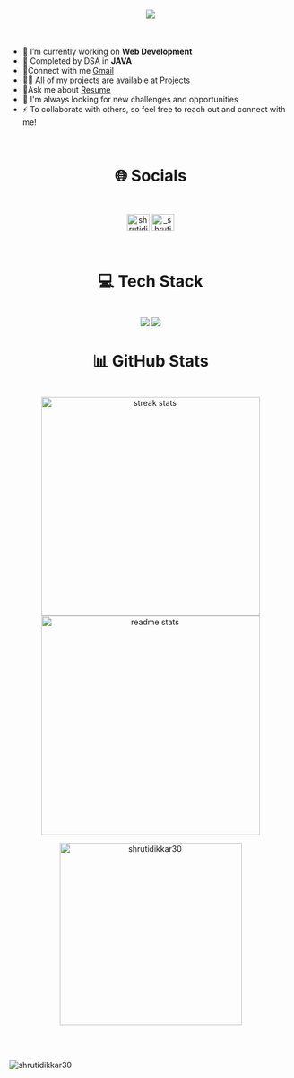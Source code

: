 <h1 align="center">
    <img src="https://readme-typing-svg.herokuapp.com/?font=Righteous&size=35&center=true&vCenter=true&width=500&height=70&duration=4000&lines=Hi+There!+👋;+I'm+Shruti+Dikkar!;" />
</h1>

<br/>

 
- 🔭 I’m currently working on **Web Development**
- 👯 Completed by DSA in **JAVA**
- 💬Connect with me [Gmail](mailto:shrutidikkar30@gmail.com)
- 👨‍💻 All of my projects are available at [Projects](https://github.com/Shrutidikkar30)
- 📄Ask me about [Resume](https://drive.google.com/file/d/1Zhf4Re2qFIqUJ4tiGOLC8Ocry8uCrFYl/view?usp=drive_link)
- 💬 I'm always looking for new challenges and opportunities
- ⚡ To collaborate with others, so feel free to reach out and connect with me!
<br/>

<h1 align="Center">🌐 Socials</h1>
<br/>
<p align="center">
<a href="https://linkedin.com/in/shrutidikkar" target="blank"><img align="center" src="https://raw.githubusercontent.com/rahuldkjain/github-profile-readme-generator/master/src/images/icons/Social/linked-in-alt.svg" alt="shrutidikkar" height="30" width="40" /></a>
<a href="https://instagram.com/_shruti3003" target="blank"><img align="center" src="https://raw.githubusercontent.com/rahuldkjain/github-profile-readme-generator/master/src/images/icons/Social/instagram.svg" alt="_shruti3003" height="30" width="40" /></a>
</p>
<br/>
 
<h1 align="center">💻 Tech Stack</h1>
<br/>
<div align="center">
    <img src="https://skillicons.dev/icons?i=html,css,bootstrap,tailwind,vscode,git,github,figma" />
    <img src="https://skillicons.dev/icons?i=c,cpp,java,python,javascript,mysql,mongodb,firebase" /><br>
</div>

<h1 align="center">📊 GitHub Stats </h1>
<br>
<div align=center>
  <img width=390 src="https://github-readme-streak-stats-salesp07.vercel.app/?user=shrutidikkar30&count_private=true&theme=react&border_radius=10" alt="streak stats"/>
  <img width=390 src="https://github-readme-stats-salesp07.vercel.app/api?username=shrutidikkar30&count_private=true&show_icons=true&theme=react&rank_icon=github&border_radius=10" alt="readme stats" />
  <br/>
  <p><img width=325 align="center" src="https://github-readme-stats.vercel.app/api/top-langs?username=shrutidikkar30&show_icons=true&locale=en&langs_count=7&layout=compact&theme=react&border_radius=10&size_weight=0.5&count_weight=0.5&exclude_repo=github-readme-stats" alt="shrutidikkar30" /></p>
</div>

<br/><br/>
<p align="left"> <img src="https://komarev.com/ghpvc/?username=shrutidikkar30&label=Profile%20views&color=0e75b6&style=flat" alt="shrutidikkar30" /> </p>


